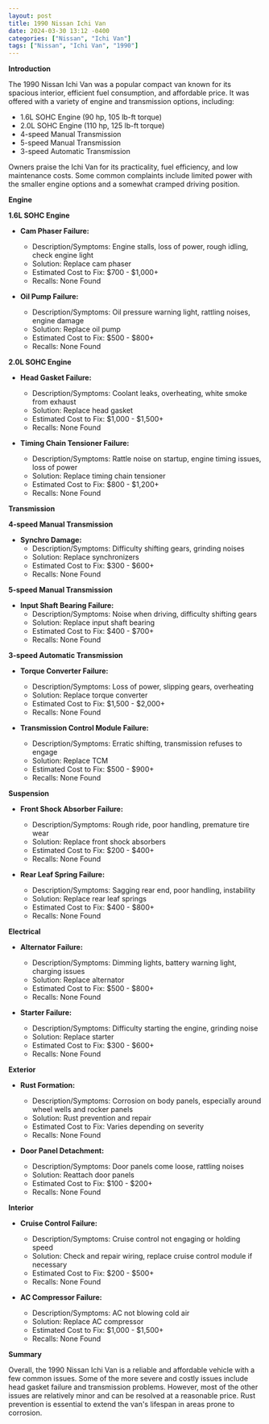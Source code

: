 ```yaml
---
layout: post
title: 1990 Nissan Ichi Van
date: 2024-03-30 13:12 -0400
categories: ["Nissan", "Ichi Van"]
tags: ["Nissan", "Ichi Van", "1990"]
---
```

**Introduction**

The 1990 Nissan Ichi Van was a popular compact van known for its spacious interior, efficient fuel consumption, and affordable price. It was offered with a variety of engine and transmission options, including:

- 1.6L SOHC Engine (90 hp, 105 lb-ft torque)
- 2.0L SOHC Engine (110 hp, 125 lb-ft torque)
- 4-speed Manual Transmission
- 5-speed Manual Transmission
- 3-speed Automatic Transmission

Owners praise the Ichi Van for its practicality, fuel efficiency, and low maintenance costs. Some common complaints include limited power with the smaller engine options and a somewhat cramped driving position.

**Engine**

**1.6L SOHC Engine**

- **Cam Phaser Failure:**
    - Description/Symptoms: Engine stalls, loss of power, rough idling, check engine light
    - Solution: Replace cam phaser
    - Estimated Cost to Fix: $700 - $1,000+
    - Recalls: None Found

- **Oil Pump Failure:**
    - Description/Symptoms: Oil pressure warning light, rattling noises, engine damage
    - Solution: Replace oil pump
    - Estimated Cost to Fix: $500 - $800+
    - Recalls: None Found

**2.0L SOHC Engine**

- **Head Gasket Failure:**
    - Description/Symptoms: Coolant leaks, overheating, white smoke from exhaust
    - Solution: Replace head gasket
    - Estimated Cost to Fix: $1,000 - $1,500+
    - Recalls: None Found

- **Timing Chain Tensioner Failure:**
    - Description/Symptoms: Rattle noise on startup, engine timing issues, loss of power
    - Solution: Replace timing chain tensioner
    - Estimated Cost to Fix: $800 - $1,200+
    - Recalls: None Found

**Transmission**

**4-speed Manual Transmission**

- **Synchro Damage:**
    - Description/Symptoms: Difficulty shifting gears, grinding noises
    - Solution: Replace synchronizers
    - Estimated Cost to Fix: $300 - $600+
    - Recalls: None Found

**5-speed Manual Transmission**

- **Input Shaft Bearing Failure:**
    - Description/Symptoms: Noise when driving, difficulty shifting gears
    - Solution: Replace input shaft bearing
    - Estimated Cost to Fix: $400 - $700+
    - Recalls: None Found

**3-speed Automatic Transmission**

- **Torque Converter Failure:**
    - Description/Symptoms: Loss of power, slipping gears, overheating
    - Solution: Replace torque converter
    - Estimated Cost to Fix: $1,500 - $2,000+
    - Recalls: None Found

- **Transmission Control Module Failure:**
    - Description/Symptoms: Erratic shifting, transmission refuses to engage
    - Solution: Replace TCM
    - Estimated Cost to Fix: $500 - $900+
    - Recalls: None Found

**Suspension**

- **Front Shock Absorber Failure:**
    - Description/Symptoms: Rough ride, poor handling, premature tire wear
    - Solution: Replace front shock absorbers
    - Estimated Cost to Fix: $200 - $400+
    - Recalls: None Found

- **Rear Leaf Spring Failure:**
    - Description/Symptoms: Sagging rear end, poor handling, instability
    - Solution: Replace rear leaf springs
    - Estimated Cost to Fix: $400 - $800+
    - Recalls: None Found

**Electrical**

- **Alternator Failure:**
    - Description/Symptoms: Dimming lights, battery warning light, charging issues
    - Solution: Replace alternator
    - Estimated Cost to Fix: $500 - $800+
    - Recalls: None Found

- **Starter Failure:**
    - Description/Symptoms: Difficulty starting the engine, grinding noise
    - Solution: Replace starter
    - Estimated Cost to Fix: $300 - $600+
    - Recalls: None Found

**Exterior**

- **Rust Formation:**
    - Description/Symptoms: Corrosion on body panels, especially around wheel wells and rocker panels
    - Solution: Rust prevention and repair
    - Estimated Cost to Fix: Varies depending on severity
    - Recalls: None Found

- **Door Panel Detachment:**
    - Description/Symptoms: Door panels come loose, rattling noises
    - Solution: Reattach door panels
    - Estimated Cost to Fix: $100 - $200+
    - Recalls: None Found

**Interior**

- **Cruise Control Failure:**
    - Description/Symptoms: Cruise control not engaging or holding speed
    - Solution: Check and repair wiring, replace cruise control module if necessary
    - Estimated Cost to Fix: $200 - $500+
    - Recalls: None Found

- **AC Compressor Failure:**
    - Description/Symptoms: AC not blowing cold air
    - Solution: Replace AC compressor
    - Estimated Cost to Fix: $1,000 - $1,500+
    - Recalls: None Found

**Summary**

Overall, the 1990 Nissan Ichi Van is a reliable and affordable vehicle with a few common issues. Some of the more severe and costly issues include head gasket failure and transmission problems. However, most of the other issues are relatively minor and can be resolved at a reasonable price. Rust prevention is essential to extend the van's lifespan in areas prone to corrosion.
